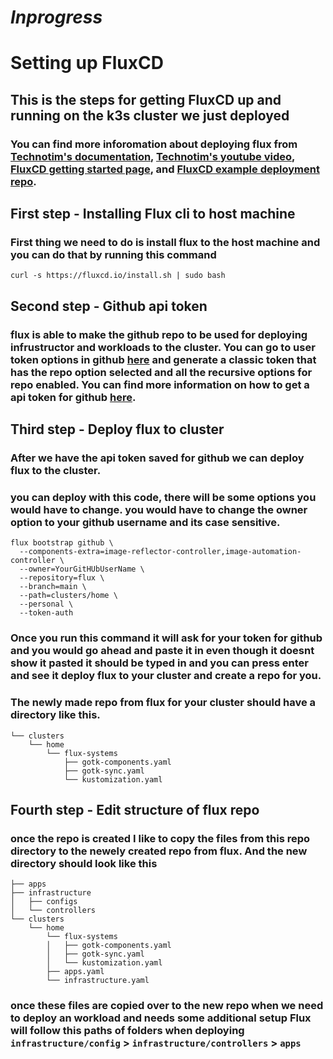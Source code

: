 # *Inprogress*

# Setting up FluxCD
## This is the steps for getting FluxCD up and running on the k3s cluster we just deployed
### You can find more inforomation about deploying flux from [Technotim's documentation](https://technotim.live/posts/flux-devops-gitops/), [Technotim's youtube video](https://youtu.be/PFLimPh5-wo?si=cGkVMkltf0NTvVuZ), [FluxCD getting started page](https://fluxcd.io/flux/get-started/), and [FluxCD example deployment repo](https://github.com/fluxcd/flux2-kustomize-helm-example).

## First step - Installing Flux cli to host machine
### First thing we need to do is install flux to the host machine and you can do that by running this command
```
curl -s https://fluxcd.io/install.sh | sudo bash
```

## Second step - Github api token
### flux is able to make the github repo to be used for deploying infrustructor and workloads to the cluster. You can go to user token options in github [here](https://github.com/settings/tokens) and generate a classic token that has the repo option selected and all the recursive options for repo enabled. You can find more information on how to get a api token for github [here](https://docs.github.com/en/authentication/keeping-your-account-and-data-secure/managing-your-personal-access-tokens).

## Third step - Deploy flux to cluster
### After we have the api token saved for github we can deploy flux to the cluster.
### you can deploy with this code, there will be some options you would have to change. you would have to change the owner option to your github username and its case sensitive.
```
flux bootstrap github \
  --components-extra=image-reflector-controller,image-automation-controller \
  --owner=YourGitHUbUserName \
  --repository=flux \
  --branch=main \
  --path=clusters/home \
  --personal \
  --token-auth
```
### Once you run this command it will ask for your token for github and you would go ahead and paste it in even though it doesnt show it pasted it should be typed in and you can press enter and see it deploy flux to your cluster and create a repo for you.
### The newly made repo from flux for your cluster should have a directory like this.
```
└── clusters
    └── home
        └── flux-systems
            ├── gotk-components.yaml
            ├── gotk-sync.yaml
            └── kustomization.yaml
```
## Fourth step - Edit structure of flux repo
### once the repo is created I like to copy the files from this repo directory to the newely created repo from flux. And the new directory should look like this
```
├── apps
├── infrastructure
│   ├── configs
│   └── controllers
└── clusters
    └── home
        └── flux-systems
        │   ├── gotk-components.yaml
        │   ├── gotk-sync.yaml
        │   └── kustomization.yaml
        ├── apps.yaml
        └── infrastructure.yaml
```
### once these files are copied over to the new repo when we need to deploy an workload and needs some additional setup Flux will follow this paths of folders when deploying ```infrastructure/config``` > ```infrastructure/controllers``` > ```apps``` 
